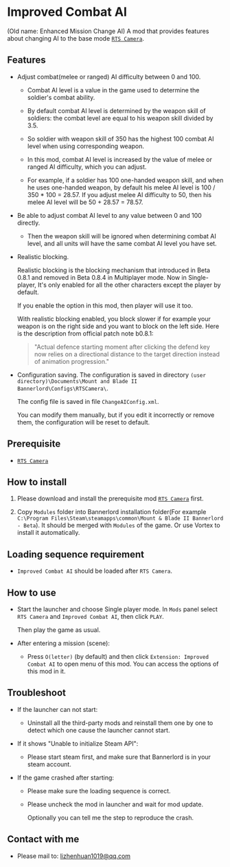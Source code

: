 # Improved Combat AI
(Old name: Enhanced Mission Change AI)
A mod that provides features about changing AI to the base mode [`RTS Camera`](https://www.nexusmods.com/mountandblade2bannerlord/mods/355).

## Features
- Adjust combat(melee or ranged) AI difficulty between 0 and 100.

  - Combat AI level is a value in the game used to determine the soldier's combat ability.

  - By default combat AI level is determined by the weapon skill of soldiers: the combat level are equal to his weapon skill divided by 3.5.

  - So soldier with weapon skill of 350 has the highest 100 combat AI level when using corresponding weapon.

  - In this mod, combat AI level is increased by the value of melee or ranged AI difficulty, which you can adjust.

  - For example, if a soldier has 100 one-handed weapon skill, and when he uses one-handed weapon, by default his melee AI level is 100 / 350 * 100 = 28.57. If you adjust melee AI difficulty to 50, then his melee AI level will be 50 + 28.57 = 78.57.

- Be able to adjust combat AI level to any value between 0 and 100 directly.

  - Then the weapon skill will be ignored when determining combat AI level, and all units will have the same combat AI level you have set.

- Realistic blocking.

  Realistic blocking is the blocking mechanism that introduced in Beta 0.8.1 and removed in Beta 0.8.4 in Multiplayer mode. Now in Single-player, It's only enabled for all the other characters except the player by default.

  If you enable the option in this mod, then player will use it too.

  With realistic blocking enabled, you block slower if for example your weapon is on the right side and you want to block on the left side.
  Here is the description from official patch note b0.8.1:
  > "Actual defence starting moment after clicking the defend key now relies on a directional distance to the target direction instead of animation progression."

- Configuration saving. The configuration is saved in directory `(user directory)\Documents\Mount and Blade II Bannerlord\Configs\RTSCamera\`.
  
  The config file is saved in file `ChangeAIConfig.xml`.

  You can modify them manually, but if you edit it incorrectly or remove them, the configuration will be reset to default.

## Prerequisite
- [`RTS Camera`](https://www.nexusmods.com/mountandblade2bannerlord/mods/355)

## How to install
1. Please download and install the prerequisite mod [`RTS Camera`](https://www.nexusmods.com/mountandblade2bannerlord/mods/355) first.

2. Copy `Modules` folder into Bannerlord installation folder(For example `C:\Program Files\Steam\steamapps\common\Mount & Blade II Bannerlord - Beta`). It should be merged with `Modules` of the game. Or use Vortex to install it automatically.

## Loading sequence requirement
- `Improved Combat AI` should be loaded after `RTS Camera`.

## How to use
- Start the launcher and choose Single player mode. In `Mods` panel select `RTS Camera` and `Improved Combat AI`, then click `PLAY`.

  Then play the game as usual.

- After entering a mission (scene):

  - Press `O(letter)` (by default) and then click `Extension: Improved Combat AI` to open menu of this mod. You can access the options of this mod in it.

## Troubleshoot
- If the launcher can not start:

  - Uninstall all the third-party mods and reinstall them one by one to detect which one cause the launcher cannot start.

- If it shows "Unable to initialize Steam API":

  - Please start steam first, and make sure that Bannerlord is in your steam account.

- If the game crashed after starting:

  - Please make sure the loading sequence is correct.

  - Please uncheck the mod in launcher and wait for mod update.

    Optionally you can tell me the step to reproduce the crash.

## Contact with me
* Please mail to: lizhenhuan1019@qq.com
